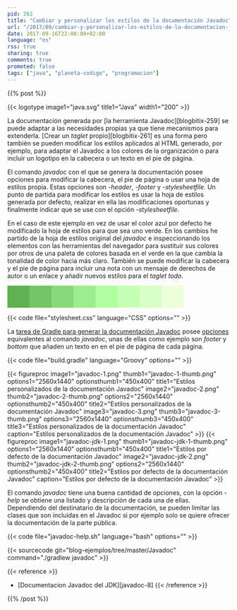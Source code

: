 ```yaml
---
pid: 262
title: "Cambiar y personalizar los estilos de la documentación Javadoc"
url: "/2017/09/cambiar-y-personalizar-los-estilos-de-la-documentacion-javadoc/"
date: 2017-09-16T22:00:00+02:00
language: "es"
rss: true
sharing: true
comments: true
promoted: false
tags: ["java", "planeta-codigo", "programacion"]
---
```


{{% post %}}

{{< logotype image1="java.svg" title1="Java" width1="200" >}}

La documentación generada por [la herramienta Javadoc][blogbitix-259] se puede adaptar a las necesidades propias ya que tiene mecanismos para extenderla. [Crear un _taglet_ propio][blogbitix-261] es una forma pero también se pueden modificar los estilos aplicados al HTML generado, por ejemplo, para adaptar el Javadoc a los colores de la organización o para incluir un logotipo en la cabecera o un texto en el pie de página.

El comando _javadoc_ con el que se genera la documentación posee opciones para modificar la cabecera, el pie de página o usar una hoja de estilos propia. Estas opciones son  _-header_, _-footer_ y _-stylesheetfile_. Un punto de partida para modificar los estilos es usar la hoja de estilos generada por defecto, realizar en ella las modificaciones oportunas y finalmente indicar que se use con el opción _-stylesheetfile_.

En el caso de este ejemplo en vez de usar el color azul por defecto he modificado la hoja de estilos para que sea uno verde. En los cambios he partido de la hoja de estilos original del _javadoc_ e inspeccionando los elementos con las herramientas del navegador para sustituir sus colores por otros de una paleta de colores basada en el verde en la que cambia la tonalidad de color hacia más claro. También se puede modificar la cabecera y el pie de página para incluir una nota con un mensaje de derechos de autor o un enlace y añadir nuevos estilos para el _taglet_ _todo_.

<div style="float: left; width: 50px; height: 50px; background: rgb(96, 177, 79);"></div>
<div style="float: left; width: 50px; height: 50px; background: rgb(116, 197, 99);"></div>
<div style="float: left; width: 50px; height: 50px; background: rgb(136, 217, 119);"></div>
<div style="float: left; width: 50px; height: 50px; background: rgb(156, 237, 139);"></div>
<div style="float: left; width: 50px; height: 50px; background: rgb(176, 255, 159);"></div>
<div style="float: left; width: 50px; height: 50px; background: rgb(196, 255, 179);"></div>
<div style="float: left; width: 50px; height: 50px; background: rgb(216, 255, 199);"></div>
<div style="float: left; width: 50px; height: 50px; background: rgb(236, 255, 219);"></div>
<div style="clear: both;"></div>

{{< code file="stylesheet.css" language="CSS" options="" >}}

La [tarea de Gradle para generar la documentación Javadoc](https://docs.gradle.org/current/dsl/org.gradle.api.tasks.javadoc.Javadoc.html) posee [opciones](https://docs.gradle.org/current/javadoc/org/gradle/external/javadoc/StandardJavadocDocletOptions.html) equivalentes al comando _javadoc_, unas de ellas como ejemplo son _footer_ y _bottom_ que añaden un texto en en el pie de página de cada página.

{{< code file="build.gradle" language="Groovy" options="" >}}

{{< figureproc
    image1="javadoc-1.png" thumb1="javadoc-1-thumb.png" options1="2560x1440" optionsthumb1="450x400" title1="Estilos personalizados de la documentación Javadoc"
    image2="javadoc-2.png" thumb2="javadoc-2-thumb.png" options2="2560x1440" optionsthumb2="450x400" title2="Estilos personalizados de la documentación Javadoc"
    image3="javadoc-3.png" thumb3="javadoc-3-thumb.png" options3="2560x1440" optionsthumb3="450x400" title3="Estilos personalizados de la documentación Javadoc"
    caption="Estilos personalizados de la documentación Javadoc" >}}
{{< figureproc
    image1="javadoc-jdk-1.png" thumb1="javadoc-jdk-1-thumb.png" options1="2560x1440" optionsthumb1="450x400" title1="Estilos por defecto de la documentación Javadoc"
    image2="javadoc-jdk-2.png" thumb2="javadoc-jdk-2-thumb.png" options2="2560x1440" optionsthumb2="450x400" title2="Estilos por defecto de la documentación Javadoc"
    caption="Estilos por defecto de la documentación Javadoc" >}}

El comando _javadoc_ tiene una buena cantidad de opciones, con la opción _-help_ se obtiene una listado y descripción de cada una de ellas. Dependiendo del destinatario de la documentación, se pueden limitar las clases que son incluidas en el Javadoc si por ejemplo solo se quiere ofrecer la documentación de la parte pública.

{{< code file="javadoc-help.sh" language="bash" options="" >}}

{{< sourcecode git="blog-ejemplos/tree/master/Javadoc" command="./gradlew javadoc" >}}

{{< reference >}}
* [Documentacion Javadoc del JDK][javadoc-8]
{{< /reference >}}

{{% /post %}}
